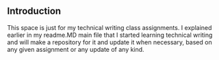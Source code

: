 ## Introduction 

This space is just for my technical writing class assignments.
I explained earlier in my readme.MD main file that I started learning technical writing
and will make a repository for it and update it when necessary, based on any given assignment or any update of any kind.

